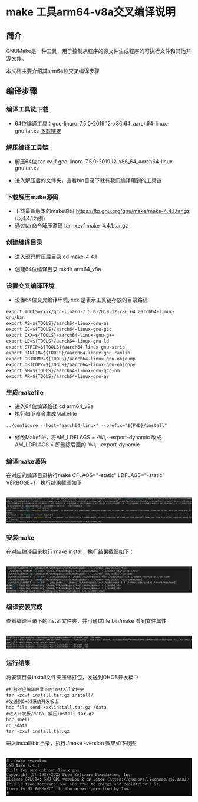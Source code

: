 # make 工具arm64-v8a交叉编译说明

## 简介
GNUMake是一种工具，用于控制从程序的源文件生成程序的可执行文件和其他非源文件。

本文档主要介绍其arm64位交叉编译步骤

## 编译步骤

### 编译工具链下载

- 64位编译工具：gcc-linaro-7.5.0-2019.12-x86_64_aarch64-linux-gnu.tar.xz  [下载链接](https://releases.linaro.org/components/toolchain/binaries/7.5-2019.12/aarch64-linux-gnu/gcc-linaro-7.5.0-2019.12-x86_64_aarch64-linux-gnu.tar.xz)

### 解压编译工具链

- 解压64位 tar xvJf gcc-linaro-7.5.0-2019.12-x86_64_aarch64-linux-gnu.tar.xz


- 进入解压后的文件夹，查看bin目录下就有我们编译用到的工具链

### 下载解压make源码

- 下载最新版本的make源码 https://ftp.gnu.org/gnu/make/make-4.4.1.tar.gz (以4.4.1为例)
- 通过tar命令解压源码 tar -xzvf make-4.4.1.tar.gz

### 创建编译目录

- 进入源码解压后目录 cd make-4.4.1

- 创建64位编译目录 mkdir arm64_v8a

### 设置交叉编译环境

- 设置64位交叉编译环境, xxx 是表示工具链存放的目录路径


```shell
export TOOLS=/xxx/gcc-linaro-7.5.0-2019.12-x86_64_aarch64-linux-gnu/bin
export AS=${TOOLS}/aarch64-linux-gnu-as
export CC=${TOOLS}/aarch64-linux-gnu-gcc
export CXX=${TOOLS}/aarch64-linux-gnu-g++
export LD=${TOOLS}/aarch64-linux-gnu-ld
export STRIP=${TOOLS}/aarch64-linux-gnu-strip
export RANLIB=${TOOLS}/aarch64-linux-gnu-ranlib
export OBJDUMP=${TOOLS}/aarch64-linux-gnu-objdump
export OBJCOPY=${TOOLS}/aarch64-linux-gnu-objcopy
export NM=${TOOLS}/aarch64-linux-gnu-gcc-nm
export AR=${TOOLS}/aarch64-linux-gnu-ar
```

### 生成makefile

- 进入64位编译路径 cd arm64_v8a
- 执行如下命令生成Makefile

```shell
../configure --host="aarch64-linux" --prefix="${PWD}/install" 
```

- 修改Makefile，将AM_LDFLAGS = -Wl,--export-dynamic 改成AM_LDFLAGS = 即删除后面的-Wl,--export-dynamic

### 编译make源码

在对应的编译目录执行make CFLAGS="-static" LDFLAGS="-static" VERBOSE=1，执行结果截图如下

&nbsp;![success](media/build_success_64.png)

### 安装make

在对应编译目录执行 make install，执行结果截图如下：

&nbsp;![makesuccess](media/make_64_install.png)

### 编译安装完成

查看编译目录下的install文件夹，并可通过file bin/make 看到文件属性

&nbsp;![file64](media/file_64.png)

### 运行结果

将安装目录install文件夹压缩打包，发送到OHOS开发板中

```shell
#打包对应编译目录下的install文件夹
tar -zcvf install.tar.gz install/
#发送到OHOS系统开发板上
hdc file send xxx\install.tar.gz /data   
#进入开发板/data，解压install.tar.gz
hdc shell
cd /data
tar -zxvf install.tar.gz
```

进入install/bin目录，执行./make -version 效果如下截图 

&nbsp;![run_file](./media/make_run.png)

